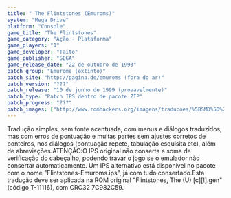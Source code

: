 ```yaml
---
title: " The Flintstones (Emuroms)"
system: "Mega Drive"
platform: "Console"
game_title: "The Flintstones"
game_category: "Ação - Plataforma"
game_players: "1"
game_developer: "Taito"
game_publisher: "SEGA"
game_release_date: "22 de outubro de 1993"
patch_group: "Emuroms (extinto)"
patch_site: "http://pagina.de/emuroms (fora do ar)"
patch_version: "???"
patch_release: "10 de junho de 1999 (provavelmente)"
patch_type: "Patch IPS dentro de pacote ZIP"
patch_progress: "???"
patch_images: ["http://www.romhackers.org/imagens/traducoes/%5BSMD%5D%20The%20Flintstones%20-%20Emuroms%20-%201.png","http://www.romhackers.org/imagens/traducoes/%5BSMD%5D%20The%20Flintstones%20-%20Emuroms%20-%202.png","http://www.romhackers.org/imagens/traducoes/%5BSMD%5D%20The%20Flintstones%20-%20Emuroms%20-%203.png"]
---
```

Tradução simples, sem fonte acentuada, com menus e diálogos traduzidos, mas com erros de pontuação e muitas partes sem ajustes corretos de ponteiros, nos diálogos (pontuação repete, tabulação esquisita etc), além de abreviações.ATENÇÃO:O IPS original não conserta a soma de verificação do cabeçalho, podendo travar o jogo se o emulador não consertar automaticamente. Um IPS alternativo está disponível no pacote com o nome "Flintstones-Emuroms.ips", já com tudo consertado.Esta tradução deve ser aplicada na ROM original "Flintstones, The (U) [c][!].gen" (código T-11116), com CRC32 7C982C59.